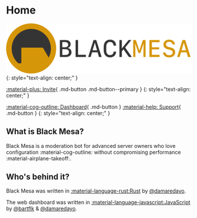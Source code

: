 # Home

<!-- prettier-ignore-start -->
<!-- Prettier completely butchers these buttons. Don't allow it to format. -->
![](assets/banner.png)
{: style="text-align: center;" }

[:material-plus: Invite](https://discord.com/api/oauth2/authorize?client_id=815646963693256704&permissions=402972678&scope=bot){ .md-button .md-button--primary }
{: style="text-align: center;" }

[:material-cog-outline: Dashboard](https://dashboard.blackmesa.bot/){ .md-button } [:material-help: Support](https://discord.gg/ZezqXEXBDJ){ .md-button }
{: style="text-align: center;" }
<!-- prettier-ignore-end -->

## What is Black Mesa?

Black Mesa is a moderation bot for advanced server owners who
love configuration :material-cog-outline: without compromising performance
:material-airplane-takeoff:.

## Who's behind it?

Black Mesa was written in [:material-language-rust:Rust](https://www.rust-lang.org/) by [@damaredayo](https://github.com/damaredayo).

The web dashboard was written in
[:material-language-javascript:JavaScript](https://www.typescriptlang.org/) by
[@bartflk](https://github.com/bartflk) & [@damaredayo](https://github.com/damaredayo).